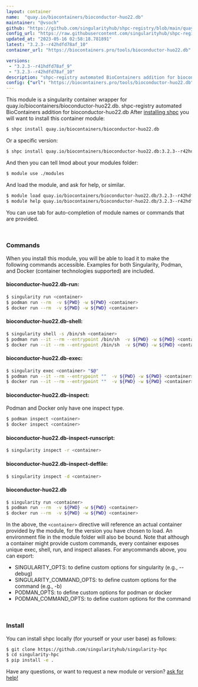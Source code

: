 ```yaml
---
layout: container
name:  "quay.io/biocontainers/bioconductor-huo22.db"
maintainer: "@vsoch"
github: "https://github.com/singularityhub/shpc-registry/blob/main/quay.io/biocontainers/bioconductor-huo22.db/container.yaml"
config_url: "https://raw.githubusercontent.com/singularityhub/shpc-registry/main/quay.io/biocontainers/bioconductor-huo22.db/container.yaml"
updated_at: "2023-05-16 02:58:18.781891"
latest: "3.2.3--r42hdfd78af_10"
container_url: "https://biocontainers.pro/tools/bioconductor-huo22.db"

versions:
 - "3.2.3--r41hdfd78af_9"
 - "3.2.3--r42hdfd78af_10"
description: "shpc-registry automated BioContainers addition for bioconductor-huo22.db"
config: {"url": "https://biocontainers.pro/tools/bioconductor-huo22.db", "maintainer": "@vsoch", "description": "shpc-registry automated BioContainers addition for bioconductor-huo22.db", "latest": {"3.2.3--r42hdfd78af_10": "sha256:4b0d4071ede64eedddacc2a5a4eb72d616f0b2719758afc6ebd1afd5befb6de0"}, "tags": {"3.2.3--r41hdfd78af_9": "sha256:ec301832b73e6219a58616ab9b43c1252196982fb1c3d20326c0aa01fff872d0", "3.2.3--r42hdfd78af_10": "sha256:4b0d4071ede64eedddacc2a5a4eb72d616f0b2719758afc6ebd1afd5befb6de0"}, "docker": "quay.io/biocontainers/bioconductor-huo22.db"}
---
```


This module is a singularity container wrapper for quay.io/biocontainers/bioconductor-huo22.db.
shpc-registry automated BioContainers addition for bioconductor-huo22.db
After [installing shpc](#install) you will want to install this container module:


```bash
$ shpc install quay.io/biocontainers/bioconductor-huo22.db
```

Or a specific version:

```bash
$ shpc install quay.io/biocontainers/bioconductor-huo22.db:3.2.3--r42hdfd78af_10
```

And then you can tell lmod about your modules folder:

```bash
$ module use ./modules
```

And load the module, and ask for help, or similar.

```bash
$ module load quay.io/biocontainers/bioconductor-huo22.db/3.2.3--r42hdfd78af_10
$ module help quay.io/biocontainers/bioconductor-huo22.db/3.2.3--r42hdfd78af_10
```

You can use tab for auto-completion of module names or commands that are provided.

<br>

### Commands

When you install this module, you will be able to load it to make the following commands accessible.
Examples for both Singularity, Podman, and Docker (container technologies supported) are included.

#### bioconductor-huo22.db-run:

```bash
$ singularity run <container>
$ podman run --rm  -v ${PWD} -w ${PWD} <container>
$ docker run --rm  -v ${PWD} -w ${PWD} <container>
```

#### bioconductor-huo22.db-shell:

```bash
$ singularity shell -s /bin/sh <container>
$ podman run --it --rm --entrypoint /bin/sh  -v ${PWD} -w ${PWD} <container>
$ docker run --it --rm --entrypoint /bin/sh  -v ${PWD} -w ${PWD} <container>
```

#### bioconductor-huo22.db-exec:

```bash
$ singularity exec <container> "$@"
$ podman run --it --rm --entrypoint ""  -v ${PWD} -w ${PWD} <container> "$@"
$ docker run --it --rm --entrypoint ""  -v ${PWD} -w ${PWD} <container> "$@"
```

#### bioconductor-huo22.db-inspect:

Podman and Docker only have one inspect type.

```bash
$ podman inspect <container>
$ docker inspect <container>
```

#### bioconductor-huo22.db-inspect-runscript:

```bash
$ singularity inspect -r <container>
```

#### bioconductor-huo22.db-inspect-deffile:

```bash
$ singularity inspect -d <container>
```



#### bioconductor-huo22.db

```bash
$ singularity run <container>
$ podman run --rm  -v ${PWD} -w ${PWD} <container>
$ docker run --rm  -v ${PWD} -w ${PWD} <container>
```


In the above, the `<container>` directive will reference an actual container provided
by the module, for the version you have chosen to load. An environment file in the
module folder will also be bound. Note that although a container
might provide custom commands, every container exposes unique exec, shell, run, and
inspect aliases. For anycommands above, you can export:

 - SINGULARITY_OPTS: to define custom options for singularity (e.g., --debug)
 - SINGULARITY_COMMAND_OPTS: to define custom options for the command (e.g., -b)
 - PODMAN_OPTS: to define custom options for podman or docker
 - PODMAN_COMMAND_OPTS: to define custom options for the command

<br>

### Install

You can install shpc locally (for yourself or your user base) as follows:

```bash
$ git clone https://github.com/singularityhub/singularity-hpc
$ cd singularity-hpc
$ pip install -e .
```

Have any questions, or want to request a new module or version? [ask for help!](https://github.com/singularityhub/singularity-hpc/issues)